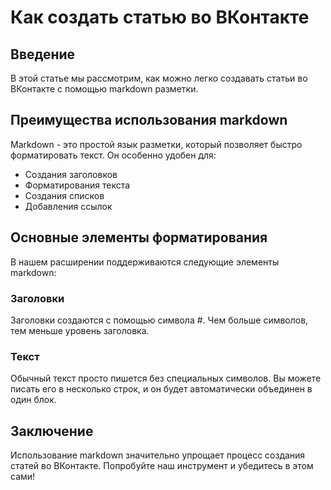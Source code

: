 # Как создать статью во ВКонтакте

## Введение
В этой статье мы рассмотрим, как можно легко создавать статьи во ВКонтакте с помощью markdown разметки.

## Преимущества использования markdown
Markdown - это простой язык разметки, который позволяет быстро форматировать текст. Он особенно удобен для:
- Создания заголовков
- Форматирования текста
- Создания списков
- Добавления ссылок

## Основные элементы форматирования
В нашем расширении поддерживаются следующие элементы markdown:

### Заголовки
Заголовки создаются с помощью символа #. Чем больше символов, тем меньше уровень заголовка.

### Текст
Обычный текст просто пишется без специальных символов. Вы можете писать его в несколько строк, и он будет автоматически объединен в один блок.

## Заключение
Использование markdown значительно упрощает процесс создания статей во ВКонтакте. Попробуйте наш инструмент и убедитесь в этом сами! 